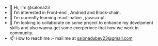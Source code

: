 - 👋 Hi, I’m @salona23
- 👀 I’m interested in Front-end , Android and Block-chain.
- 🌱 I’m currently learning react-native , javascript.  
- 💞️ I’m looking to collaborate on some project to enhance my develpment skills and also wanna get some exerperince that how we work in community.
- 📫 How to reach me :- mail me at salonadubey23@gmail.com 

<!---
salona23/salona23 is a ✨ special ✨ repository because its `README.md` (this file) appears on your GitHub profile.
You can click the Preview link to take a look at your changes.
--->
